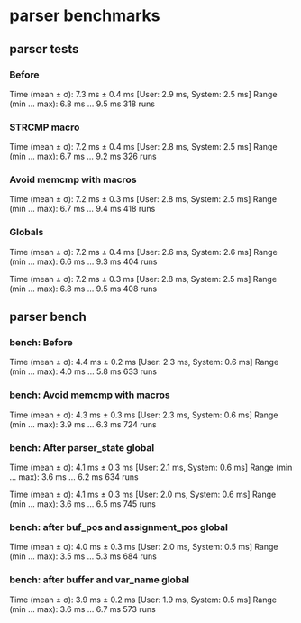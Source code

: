 # parser benchmarks

## parser tests

### Before

Time (mean ± σ):       7.3 ms ±   0.4 ms    [User: 2.9 ms, System: 2.5 ms]
Range (min … max):     6.8 ms …   9.5 ms    318 runs

### STRCMP macro

Time (mean ± σ):       7.2 ms ±   0.4 ms    [User: 2.8 ms, System: 2.5 ms]
Range (min … max):     6.7 ms …   9.2 ms    326 runs

### Avoid memcmp with macros

Time (mean ± σ):       7.2 ms ±   0.3 ms    [User: 2.8 ms, System: 2.5 ms]
Range (min … max):     6.7 ms …   9.4 ms    418 runs

### Globals

Time (mean ± σ):       7.2 ms ±   0.4 ms    [User: 2.6 ms, System: 2.6 ms]
Range (min … max):     6.6 ms …   9.3 ms    404 runs

Time (mean ± σ):       7.2 ms ±   0.3 ms    [User: 2.8 ms, System: 2.5 ms]
Range (min … max):     6.8 ms …   9.5 ms    408 runs

## parser bench

### bench: Before

Time (mean ± σ):       4.4 ms ±   0.2 ms    [User: 2.3 ms, System: 0.6 ms]
Range (min … max):     4.0 ms …   5.8 ms    633 runs

### bench: Avoid memcmp with macros

Time (mean ± σ):       4.3 ms ±   0.3 ms    [User: 2.3 ms, System: 0.6 ms]
Range (min … max):     3.9 ms …   6.3 ms    724 runs

### bench: After parser_state global

Time (mean ± σ):       4.1 ms ±   0.3 ms    [User: 2.1 ms, System: 0.6 ms]
Range (min … max):     3.6 ms …   6.2 ms    634 runs

Time (mean ± σ):       4.1 ms ±   0.3 ms    [User: 2.0 ms, System: 0.6 ms]
Range (min … max):     3.6 ms …   6.5 ms    745 runs

### bench: after buf_pos and assignment_pos global

Time (mean ± σ):       4.0 ms ±   0.3 ms    [User: 2.0 ms, System: 0.5 ms]
Range (min … max):     3.5 ms …   5.3 ms    684 runs

### bench: after buffer and var_name global

Time (mean ± σ):       3.9 ms ±   0.2 ms    [User: 1.9 ms, System: 0.5 ms]
Range (min … max):     3.6 ms …   6.7 ms    573 runs

